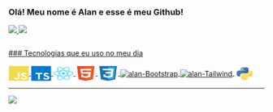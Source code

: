 ### Olá! Meu nome é Alan e esse é meu Github!
<table>
  <a href="https://github.com/alanmafer">
  <img height="180em" src="https://github-readme-stats.vercel.app/api?username=alanmafer&show_icons=true&theme=tokyonight&include_all_commits=true&count_private=true"/>
  <img height="180em" src="https://github-readme-stats.vercel.app/api/top-langs/?username=alanmafer&layout=compact&langs_count=6&theme=tokyonight"/>
</table>
### Tecnologias que eu uso no meu dia
<div style="display: inline_block"><br>
  <img align="center" alt="alan-Js" height="30" width="40" src="https://raw.githubusercontent.com/devicons/devicon/master/icons/javascript/javascript-plain.svg">
  <img align="center" alt="alan-Ts" height="30" width="40" src="https://raw.githubusercontent.com/devicons/devicon/master/icons/typescript/typescript-plain.svg">
  <img align="center" alt="alan-React" height="30" width="40" src="https://raw.githubusercontent.com/devicons/devicon/master/icons/react/react-original.svg">
  <img align="center" alt="alan-HTML" height="30" width="40" src="https://raw.githubusercontent.com/devicons/devicon/master/icons/html5/html5-original.svg">
  <img align="center" alt="alan-CSS" height="30" width="40" src="https://raw.githubusercontent.com/devicons/devicon/master/icons/css3/css3-original.svg">
  <img align="center" alt="alan-Bootstrap" height="30" width="40" src="https://cdn.jsdelivr.net/gh/devicons/devicon/icons/bootstrap/bootstrap-plain.svg" />
  <img align="center" alt="alan-Tailwind" height="30" width="40"src="https://cdn.jsdelivr.net/gh/devicons/devicon/icons/tailwindcss/tailwindcss-plain.svg" />
  <img align="center" alt="alan-Python" height="30" width="40" src="https://raw.githubusercontent.com/devicons/devicon/master/icons/python/python-original.svg">
</div>
<hr/>
<div>
 <a href="https://www.linkedin.com/in/alan-ferreira-64472397/" target="_blank"><img src="https://img.shields.io/badge/LinkedIn-0077B5?style=for-the- badge&logo=linkedin&logoColor=white" target="_blank"</a>
</div>
